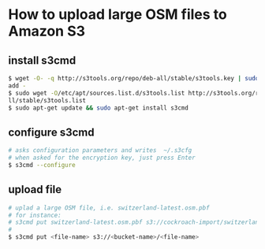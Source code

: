 
# How to upload large OSM files to Amazon S3

## install s3cmd

```bash
$ wget -O- -q http://s3tools.org/repo/deb-all/stable/s3tools.key | sudo apt-key 
add -
$ sudo wget -O/etc/apt/sources.list.d/s3tools.list http://s3tools.org/repo/deb-a
ll/stable/s3tools.list
$ sudo apt-get update && sudo apt-get install s3cmd
```

## configure s3cmd

```bash
# asks configuration parameters and writes  ~/.s3cfg
# when asked for the encryption key, just press Enter
$ s3cmd --configure
```

## upload file

```bash
# uplad a large OSM file, i.e. switzerland-latest.osm.pbf
# for instance:
# s3cmd put switzerland-latest.osm.pbf s3://cockroach-import/switzerland-latest.osm.pbf
#
$ s3cmd put <file-name> s3://<bucket-name>/<file-name>
```
